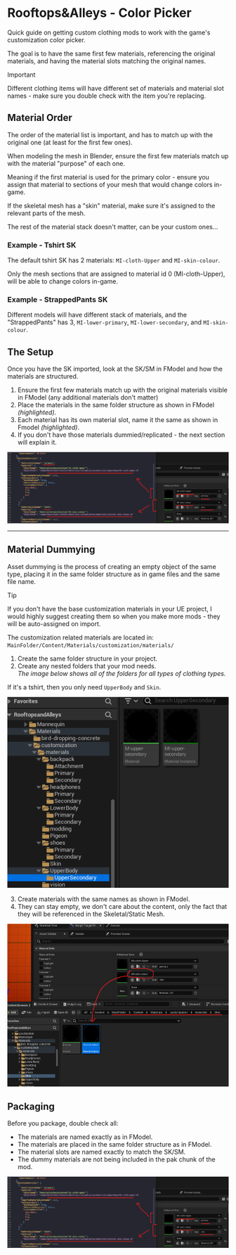 # Rooftops&Alleys - Color Picker
Quick guide on getting custom clothing mods to work with the game's customization color picker.

The goal is to have the same first few materials, referencing the original materials, and having the material slots matching the original names.

> [!IMPORTANT]  
> Different clothing items will have different set of materials and material slot names - make sure you double check with the item you're replacing.

## Material Order
The order of the material list is important, and has to match up with the original one (at least for the first few ones).

When modeling the mesh in Blender, ensure the first few materials match up with the material "purpose" of each one.

Meaning if the first material is used for the primary color - ensure you assign that material to sections of your mesh that would change colors in-game.

If the skeletal mesh has a "skin" material, make sure it's assigned to the relevant parts of the mesh.

The rest of the material stack doesn't matter, can be your custom ones...

### Example - Tshirt SK
The default tshirt SK has 2 materials: `MI-cloth-Upper` and `MI-skin-colour`.

Only the mesh sections that are assigned to material id 0 (MI-cloth-Upper), will be able to change colors in-game.

### Example - StrappedPants SK
Different models will have different stack of materials, and the "StrappedPants" has 3, `MI-lower-primary`, `MI-lower-secondary`, and `MI-skin-colour`.

## The Setup
Once you have the SK imported, look at the SK/SM in FModel and how the materials are structured.

1. Ensure the first few materials match up with the original materials visible in FModel (any additional materials don't matter)
2. Place the materials in the same folder structure as shown in FModel _(highlighted)_. 
3. Each material has its own material slot, name it the same as shown in Fmodel _(highlighted)_.
4. If you don't have those materials dummied/replicated - the next section will explain it.

![](/GameSpecific/RNA/media/colorpicker/1.png)

<hr>

## Material Dummying
Asset dummying is the process of creating an empty object of the same type, placing it in the same folder structure as in game files and the same file name.

> [!TIP]
> If you don't have the base customization materials in your UE project, I would highly suggest creating them so when you make more mods - they will be auto-assigned on import.

The customization related materials are located in:<br>
`MainFolder/Content/Materials/customization/materials/`

1. Create the same folder structure in your project.
2. Create any nested folders that your mod needs. <br>
_The image below shows all of the folders for all types of clothing types._

If it's a tshirt, then you only need `UpperBody` and `Skin`.

![](/GameSpecific/RNA/media/colorpicker/3.png)

3. Create materials with the same names as shown in FModel.
4. They can stay empty, we don't care about the content, only the fact that they will be referenced in the Skeletal/Static Mesh.

![](/GameSpecific/RNA/media/colorpicker/2.png)



## Packaging
Before you package, double check all:
- The materials are named exactly as in FModel.
- The materials are placed in the same folder structure as in FModel.
- The material slots are named exactly to match the SK/SM.
- The dummy materials are not being included in the pak chunk of the mod.

![](/GameSpecific/RNA/media/colorpicker/1.png)
